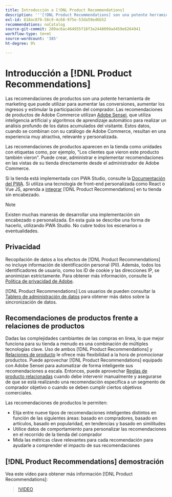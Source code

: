 ```yaml
---
title: Introducción a [!DNL Product Recommendations]
description: '''[!DNL Product Recommendations] son una potente herramienta de marketing que puede utilizar para aumentar las conversiones, aumentar los ingresos y estimular la participación del comprador".'
exl-id: 818ac876-58c9-4c68-975e-53da59ed6b52
recommendations: noCatalog
source-git-commit: 289ac6ac464955f18f3a2448099ad459e6264941
workflow-type: tm+mt
source-wordcount: '385'
ht-degree: 0%

---
```


# Introducción a [!DNL Product Recommendations]

Las recomendaciones de productos son una potente herramienta de marketing que puede utilizar para aumentar las conversiones, aumentar los ingresos y estimular la participación del comprador. Las recomendaciones de productos de Adobe Commerce utilizan [Adobe Sensei](https://www.adobe.com/sensei.html), que utiliza inteligencia artificial y algoritmos de aprendizaje automático para realizar un análisis profundo de los datos acumulados del visitante. Estos datos, cuando se combinan con su catálogo de Adobe Commerce, resultan en una experiencia muy atractiva, relevante y personalizada.

Las recomendaciones de productos aparecen en la tienda como unidades con etiquetas como, por ejemplo, &quot;Los clientes que vieron este producto también vieron&quot;. Puede crear, administrar e implementar recomendaciones en las vistas de su tienda directamente desde el administrador de Adobe Commerce.

Si la tienda está implementada con PWA Studio, consulte la [Documentación del PWA](https://developer.adobe.com/commerce/pwa-studio/integrations/product-recommendations/). Si utiliza una tecnología de front-end personalizada como React o Vue JS, aprenda a [integrar](headless.md) [!DNL Product Recommendations] en tu tienda sin encabezado.

>[!NOTE]
>
>Existen muchas maneras de desarrollar una implementación sin encabezado o personalizada. En esta guía se describe una forma de hacerlo, utilizando PWA Studio. No cubre todos los escenarios o eventualidades.

## Privacidad

Recopilación de datos a los efectos de [!DNL Product Recommendations] no incluye información de identificación personal (PII). Además, todos los identificadores de usuario, como los ID de cookie y las direcciones IP, se anonimizan estrictamente. Para obtener más información, consulte la [Política de privacidad de Adobe](https://www.adobe.com/privacy/policy.html).

[!DNL Product Recommendations] Los usuarios de pueden consultar la [Tablero de administración de datos](https://experienceleague.adobe.com/docs/commerce-admin/systems/data-transfer/data-dashboard.html) para obtener más datos sobre la sincronización de datos.

## Recomendaciones de productos frente a relaciones de productos

Dadas las complejidades cambiantes de las compras en línea, lo que mejor funciona para su tienda a menudo es una combinación de múltiples tecnologías clave. Uso de ambos [!DNL Product Recommendations] y [Relaciones de producto](https://experienceleague.adobe.com/docs/commerce-admin/marketing/promotions/product-relationships/product-relationships.html) le ofrece más flexibilidad a la hora de promocionar productos. Puede aprovechar [!DNL Product Recommendations] equipado con Adobe Sensei para automatizar de forma inteligente sus recomendaciones a escala. Entonces, puede aprovechar [Reglas de producto relacionadas](https://experienceleague.adobe.com/docs/commerce-admin/marketing/promotions/product-relationships/product-related-rules.html) cuando debe intervenir manualmente y asegurarse de que se está realizando una recomendación específica a un segmento de comprador objetivo o cuando se deben cumplir ciertos objetivos comerciales.

Las recomendaciones de productos le permiten:

- Elija entre nueve tipos de recomendaciones inteligentes distintos en función de las siguientes áreas: basado en compradores, basado en artículos, basado en popularidad, en tendencias y basado en similitudes
- Utilice datos de comportamiento para personalizar las recomendaciones en el recorrido de la tienda del comprador
- Mida las métricas clave relevantes para cada recomendación para ayudarle a comprender el impacto de sus recomendaciones

## [!DNL Product Recommendations] demostración

Vea este vídeo para obtener más información [!DNL Product Recommendations]:

>[!VIDEO](https://video.tv.adobe.com/v/343991?quality=12)
